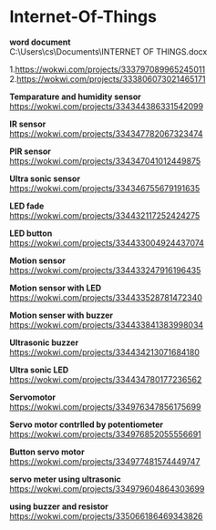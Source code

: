 # Internet-Of-Things



**word document**<br>
C:\Users\cs\Documents\INTERNET OF THINGS.docx<br>

1.https://wokwi.com/projects/333797089965245011<br>
 2.https://wokwi.com/projects/333806073021465171<br>

**Temparature and humidity sensor**<br>
https://wokwi.com/projects/334344386331542099<br>

**IR sensor**<br>
https://wokwi.com/projects/334347782067323474<br>

**PIR sensor**<br>
https://wokwi.com/projects/334347041012449875<br>


**Ultra sonic sensor**<br>
https://wokwi.com/projects/334346755679191635<br>

**LED fade**<br>
https://wokwi.com/projects/334432117252424275<br>

**LED button**<br>
https://wokwi.com/projects/334433004924437074<br>

**Motion sensor**<br>
https://wokwi.com/projects/334433247916196435<br>

**Motion sensor with LED**<br>
https://wokwi.com/projects/334433528781472340<br>

**Motion senser with buzzer**<br>
https://wokwi.com/projects/334433841383998034<br>

**Ultrasonic buzzer**<br>
https://wokwi.com/projects/334434213071684180<br>


**Ultra sonic LED**<br>
https://wokwi.com/projects/334434780177236562<br>

**Servomotor**<br>
https://wokwi.com/projects/334976347856175699<br>

**Servo motor contrlled by potentiometer**<br>
https://wokwi.com/projects/334976852055556691<br>

**Button servo motor**<br>
https://wokwi.com/projects/334977481574449747<br>

**servo meter using ultrasonic**<br>
https://wokwi.com/projects/334979604864303699<br>

**using buzzer and resistor**<br>
https://wokwi.com/projects/335066186469343826<br>
